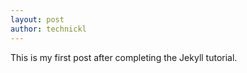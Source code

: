 ```yaml
---
layout: post
author: technickl
---
```


This is my first post after completing the Jekyll tutorial. 
